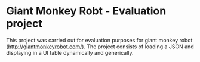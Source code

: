 # Giant Monkey Robt - Evaluation project
This project was carried out for evaluation purposes for giant monkey robot (http://giantmonkeyrobot.com/).  The project consists of loading a JSON and displaying in a UI table dynamically and generically.
